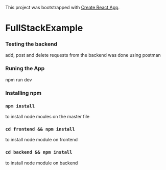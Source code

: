 This project was bootstrapped with [Create React App](https://github.com/facebook/create-react-app).
# FullStackExample

### Testing the backend
add, post and delete requests from the backend was done using postman

### Runing the App
npm run dev

### Installing npm 
### `npm install`
to install node moules on the master file
### `cd frontend && npm install` 
to install node module on frontend

### `cd backend && npm install` 
to install node module on backend
